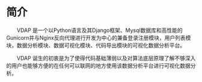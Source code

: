 # 简介

&emsp;&emsp;VDAP 是一个以Python语言及其Django框架、Mysql数据库和高性能的Gunicorn并与Nginx反向代理进行开发为中心的兼备登录注册模块，用户列表模块，数据分析模块、数据可视化模块、代码导出模块的可视化数据分析平台。

&emsp;&emsp;VDAP 诞生的初衷是为了使得代码基础薄弱以及对算法底层原理了解不够深入的用户也能够方便的在任何可以联网的地方使用该数据分析平台进行可视化数据分析。

